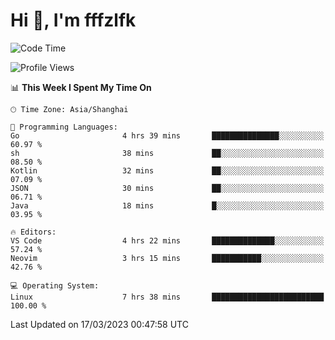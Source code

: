 # Hi 👋, I'm fffzlfk

<!--START_SECTION:waka-->
![Code Time](http://img.shields.io/badge/Code%20Time-112%20hrs%2044%20mins-blue)

![Profile Views](http://img.shields.io/badge/Profile%20Views-0-blue)

📊 **This Week I Spent My Time On** 

```text
🕑︎ Time Zone: Asia/Shanghai

💬 Programming Languages: 
Go                       4 hrs 39 mins       ███████████████░░░░░░░░░░   60.97 % 
sh                       38 mins             ██░░░░░░░░░░░░░░░░░░░░░░░   08.50 % 
Kotlin                   32 mins             ██░░░░░░░░░░░░░░░░░░░░░░░   07.09 % 
JSON                     30 mins             ██░░░░░░░░░░░░░░░░░░░░░░░   06.71 % 
Java                     18 mins             █░░░░░░░░░░░░░░░░░░░░░░░░   03.95 % 

🔥 Editors: 
VS Code                  4 hrs 22 mins       ██████████████░░░░░░░░░░░   57.24 % 
Neovim                   3 hrs 15 mins       ███████████░░░░░░░░░░░░░░   42.76 % 

💻 Operating System: 
Linux                    7 hrs 38 mins       █████████████████████████   100.00 % 
```


 Last Updated on 17/03/2023 00:47:58 UTC
<!--END_SECTION:waka-->
